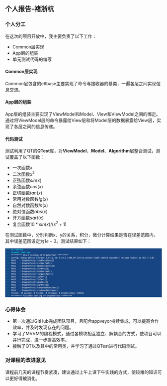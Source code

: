 ## 个人报告-褚浙杭

### 个人分工

在这次的项目开放中，我主要负责了以下工作：

- Common层实现
- App层的组装
- 单元测试代码的编写

#### Common层实现

Common层包含的etlbase主要实现了命令与接收器的基类，一遍各层之间实现信息交流。

#### App层的组装

App层的组装主要实现了ViewModel和Model、View和ViewModel之间的绑定。通过将ViewModel层的命令暴露给View层和将Model层的数据暴露给View层，实现了各层之间的信息传递。

#### 代码测试

测试利用了QT的**QTest**库，对**ViewModel**、**Model**、**Algorithm**层整合测试，测试覆盖了以下函数：

- 一次函数$x$
- 二次函数$x^2$
- 正弦函数$sin(x)$
- 余弦函数$cos(x)$
- 正切函数$tan(x)$
- 常用对数函数$lg(x)$
- 自然对数函数$ln(x)$
- 绝对值函数$abs(x)$
- 开方函数$sqrt(x)$
- 复合函数$10*sin(x)/(x^2+1)$

在测试函数中，分别判断x、y的关系，积分，微分计算结果是否在误差范围内，其中误差范围设定为$1e-3$。测试结果如下：

![Test](Images\Test.png)

### 心得体会

- 第一次通过GitHub完成团队项目，且配合appveyor持续集成，可以提高合作效率，并及时发现存在的问题。
- 学习了MVVM的编程模式，通过各模块相互独立、解耦合的方式，使项目可以并行完成，进一步提高效率。
- 接触了QT以及其中的常用类，并学习了通过QTest进行代码测试。

### 对课程的改进意见

课程前几天的课程节奏紧凑，建议通过上午上课下午实践的方式，使较难的知识可以更好得被消化。